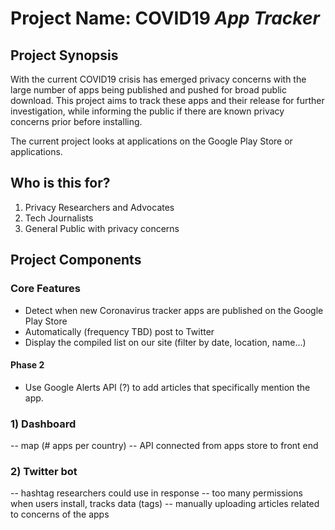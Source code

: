# Project Name: COVID19 *App Tracker*

## Project Synopsis

With the current COVID19 crisis has emerged privacy concerns with the large number of apps being published and pushed for broad public download. This project aims to track these apps and their release for further investigation, while informing the public if there are known privacy concerns prior before installing.

The current project looks at applications on the Google Play Store or applications.

## Who is this for?

1) Privacy Researchers and Advocates
2) Tech Journalists
3) General Public with privacy concerns

## Project Components

### Core Features

- Detect when new Coronavirus tracker apps are published on the Google Play Store
- Automatically (frequency TBD) post to Twitter
- Display the compiled list on our site (filter by date, location, name...)

#### Phase 2
- Use Google Alerts API (?) to add articles that specifically mention the app.

### 1) Dashboard
-- map (# apps per country)
-- API connected from apps store to front end

### 2) Twitter bot
-- hashtag researchers could use in response
-- too many permissions when users install, tracks data (tags)
-- manually uploading articles related to concerns of the apps




